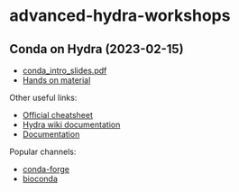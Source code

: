 # advanced-hydra-workshops

## Conda on Hydra (2023-02-15)
- [conda_intro_slides.pdf](Slides)
- [Hands on material](conda.md)

Other useful links:
- [Official cheatsheet](https://docs.conda.io/projects/conda/en/latest/_downloads/a35958a2a7fa1e927e7dfb61ebcd69a9/conda-4.14.pdf)
- [Hydra wiki documentation](https://confluence.si.edu/display/HPC/Using+Conda)
- [Documentation](https://docs.conda.io/en/latest/)

Popular channels:
- [conda-forge](https://conda-forge.org/)
- [bioconda](https://bioconda.github.io/)
